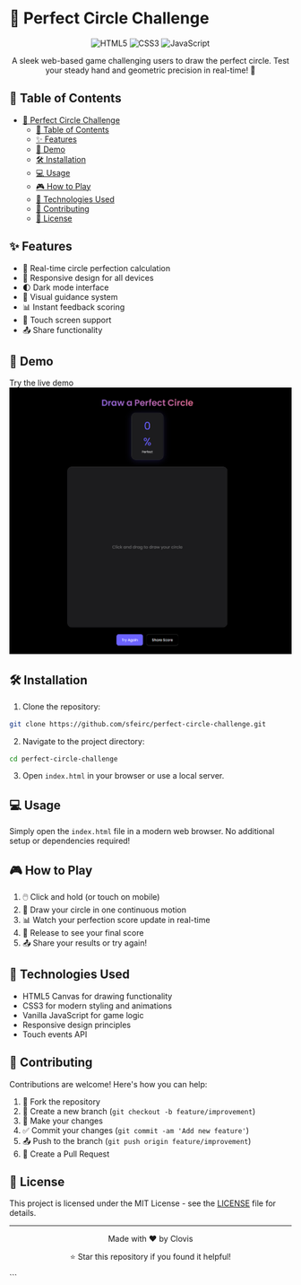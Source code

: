 # 🎯 Perfect Circle Challenge

<div align="center">
  <img src="https://img.shields.io/badge/HTML5-E34F26?style=for-the-badge&logo=html5&logoColor=white" alt="HTML5"/>
  <img src="https://img.shields.io/badge/CSS3-1572B6?style=for-the-badge&logo=css3&logoColor=white" alt="CSS3"/>
  <img src="https://img.shields.io/badge/JavaScript-F7DF1E?style=for-the-badge&logo=javascript&logoColor=black" alt="JavaScript"/>
</div>

<p align="center">A sleek web-based game challenging users to draw the perfect circle. Test your steady hand and geometric precision in real-time! 🎨</p>

## 📑 Table of Contents
- [🎯 Perfect Circle Challenge](#-perfect-circle-challenge)
  - [📑 Table of Contents](#-table-of-contents)
  - [✨ Features](#-features)
  - [🚀 Demo](#-demo)
  - [🛠️ Installation](#️-installation)
  - [💻 Usage](#-usage)
  - [🎮 How to Play](#-how-to-play)
  - [🎨 Technologies Used](#-technologies-used)
  - [🤝 Contributing](#-contributing)
  - [📝 License](#-license)

## ✨ Features
- 🔄 Real-time circle perfection calculation
- 📱 Responsive design for all devices
- 🌓 Dark mode interface
- 🎯 Visual guidance system
- 📊 Instant feedback scoring
- 📲 Touch screen support
- 📤 Share functionality

## 🚀 Demo
Try the live demo [![alt text](image.png)](#)

## 🛠️ Installation
1. Clone the repository:
```bash
git clone https://github.com/sfeirc/perfect-circle-challenge.git
```

2. Navigate to the project directory:
```bash
cd perfect-circle-challenge
```

3. Open `index.html` in your browser or use a local server.

## 💻 Usage
Simply open the `index.html` file in a modern web browser. No additional setup or dependencies required!

## 🎮 How to Play
1. 🖱️ Click and hold (or touch on mobile)
2. 🎨 Draw your circle in one continuous motion
3. 📊 Watch your perfection score update in real-time
4. 🔄 Release to see your final score
5. 📤 Share your results or try again!

## 🎨 Technologies Used
- HTML5 Canvas for drawing functionality
- CSS3 for modern styling and animations
- Vanilla JavaScript for game logic
- Responsive design principles
- Touch events API

## 🤝 Contributing
Contributions are welcome! Here's how you can help:

1. 🍴 Fork the repository
2. 🌿 Create a new branch (`git checkout -b feature/improvement`)
3. 🔧 Make your changes
4. ✅ Commit your changes (`git commit -am 'Add new feature'`)
5. 📤 Push to the branch (`git push origin feature/improvement`)
6. 🔄 Create a Pull Request

## 📝 License
This project is licensed under the MIT License - see the [LICENSE](LICENSE) file for details.

---

<div align="center">
  <p>Made with ❤️ by Clovis </p>
  <p>⭐ Star this repository if you found it helpful!</p>
</div>
```

